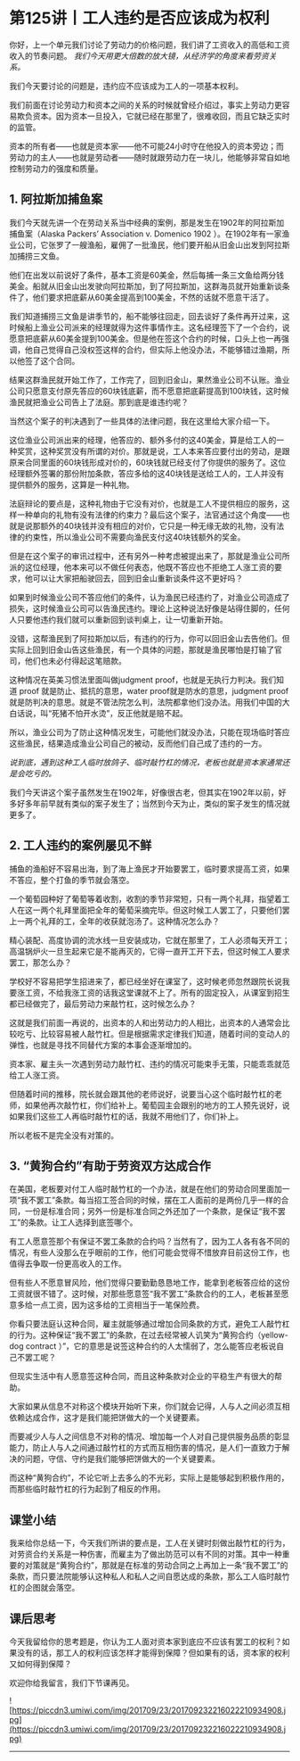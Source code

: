 # 第125讲丨工人违约是否应该成为权利

你好，上一个单元我们讨论了劳动力的价格问题，我们讲了工资收入的高低和工资收入的节奏问题。 *我们今天用更大倍数的放大镜，从经济学的角度来看劳资关系。*

我们今天要讨论的问题是，违约应不应该成为工人的一项基本权利。

我们前面在讨论劳动力和资本之间的关系的时候就曾经介绍过，事实上劳动力更容易欺负资本。因为资本一旦投入，它就已经在那里了，很难收回，而且它缺乏实时的监管。

资本的所有者——也就是资本家——他不可能24小时守在他投入的资本旁边；而劳动力的主人——也就是劳动者——随时就跟劳动力在一块儿，他能够非常自如地控制劳动力的强度和质量。

## 1. 阿拉斯加捕鱼案

我们今天就先讲一个在劳动关系当中经典的案例，那是发生在1902年的阿拉斯加捕鱼案（Alaska Packers’ Association v. Domenico 1902 ）。在1902年有一家渔业公司，它张罗了一艘渔船，雇佣了一批渔民，他们要开船从旧金山出发到阿拉斯加捕捞三文鱼。

他们在出发以前说好了条件，基本工资是60美金，然后每捕一条三文鱼给两分钱美金。船就从旧金山出发驶向阿拉斯加，到了阿拉斯加，这群海员就开始重新谈条件了，他们要求把底薪从60美金提高到100美金，不然的话就不愿意干活了。

我们知道捕捞三文鱼是讲季节的，船不能够往回走，回去谈好了条件再开过来，这时候船上渔业公司派来的经理就得为这件事情作主。这名经理签下了一个合约，说愿意把底薪从60美金提到100美金。但是他在签这个合约的时候，口头上也一再强调，他自己觉得自己没权签这样的合约，但实际上他没办法，不能够错过渔期，所以他签了这个合同。

结果这群渔民就开始工作了，工作完了，回到旧金山，果然渔业公司不认账。渔业公司只愿意支付原先答应的60块钱底薪，而不愿意把底薪提高到100块钱，这时候渔民就把渔业公司告上了法庭。那到底是谁违约呢？

当然这个案子的判决遇到了一些具体的法律问题，我在这里给大家介绍一下。

这位渔业公司派出来的经理，他答应的、额外多付的这40美金，算是给工人的一种奖赏，这种奖赏没有所谓的对价。那就是说，工人本来答应要付出的劳动，是跟原来合同里面的60块钱形成对价的，60块钱就已经支付了你提供的服务了。这位经理额外签署的那份附加条款，答应多给的这40块钱是送给工人的，工人并没有提供额外的服务，这算是一种礼物。

法庭辩论的要点是，这种礼物由于它没有对价，也就是工人不提供相应的服务，这样一种单向的礼物有没有法律的约束力？最后这个案子，法官通过这个角度——也就是说那额外的40块钱并没有相应的对价，它只是一种无缘无故的礼物，没有法律的约束性，所以渔业公司不需要向渔民支付这40块钱额外的奖金。

但是在这个案子的审讯过程中，还有另外一种考虑被提出来了，那就是渔业公司所派的这位经理，他本来可以不做任何表态，他既不答应也不拒绝工人涨工资的要求，他可以让大家把船驶回去，回到旧金山重新谈条件这不更好吗？

如果到时候渔业公司不答应他们的条件，认为渔民已经违约了，对渔业公司造成了损失，这时候渔业公司可以告渔民违约。理论上这种说法好像是站得住脚的，任何人只要他违约我们就可以重新回到谈判桌上，让一切重新开始。

没错，这帮渔民到了阿拉斯加以后，有违约的行为，你可以回旧金山去告他们。但实际上回到旧金山告这些渔民，有一个具体的问题，那就是渔民哪怕是打输了官司，他们也未必付得起这笔赔款。

这种情况在英美习惯法里面叫做judgment proof，也就是无执行力判决。我们知道 proof 就是防止、抵抗的意思，water proof就是防水的意思，judgment proof就是防判决的意思。就是不管法院怎么判，法院都拿他们没办法。用我们中国的大白话说，叫“死猪不怕开水烫”，反正他就是赔不起。

所以，渔业公司为了防止这种情况发生，可能他们就没办法，只能在现场临时答应这些渔民，结果造成渔业公司自己的被动，反而他们自己成了违约的一方。

 *说到底，遇到这种工人临时放鸽子、临时敲竹杠的情况，老板也就是资本家通常还是会吃亏的。*

我们今天讲这个案子虽然发生在1902年，好像很古老，但其实在1902年以前，好多好多年前早就有类似的案子发生了；当然到今天为止，类似的案子发生的情况就更多了。

## 2. 工人违约的案例屡见不鲜

捕鱼的渔船好不容易出海，到了海上渔民才开始要罢工，临时要求提高工资，如果不答应，整个打鱼的季节就会落空。

一个葡萄园种好了葡萄等着收割，收割的季节非常短，只有一两个礼拜，指望着工人在这一两个礼拜里面把全年的葡萄采摘完毕。但这时候工人罢工了，只要他们罢上一两个礼拜的工，全年的收获就泡汤了。这种情况怎么办？

精心装配、高度协调的流水线一旦安装成功，它就在那里了，工人必须每天开工；高温锅炉火一旦生起来它是不能再灭的，它得一直开工开下去，但这时候工人要求罢工，那怎么办？

学校好不容易把学生招进来了，都已经坐好在课室了，这时候老师忽然跟院长说我要涨工资，不给我涨工资的话我这堂课就不上了。所有的固定投入，从课室到招生都已经做完了，最后劳动力来敲竹杠，这时候怎么办？

这就是我们前面一再说的，出资本的人和出劳动力的人相比，出资本的人通常会比较吃亏、比较容易被人敲竹杠。但是根据需求定律我们知道，随着时间的变动人的弹性，也就是寻找不同替代方案的本事会逐渐增加的。

资本家、雇主头一次遇到劳动力敲竹杠、违约的情况可能束手无策，只能乖乖就范给工人涨工资。

但随着时间的推移，院长就会跟其他的老师说好，说要当心这个临时敲竹杠的老师，如果他再次敲竹杠，你们给补上。葡萄园主会跟别的地方的工人预先说好，说如果我们这些工人再临时敲竹杠的话，我就不用他们了，你们补上。

所以老板不是完全没有对策的。

## 3. “黄狗合约”有助于劳资双方达成合作

在美国，老板要对付工人临时敲竹杠的一个办法，就是在他们的劳动合同里面加一项“我不罢工”条款。每当招工签合同的时候，摆在工人面前的是两份几乎一样的合同，一份是标准合同；另外一份是标准合同之外还加了一个条款，是保证“我不罢工”的条款。让工人选择到底签哪个。

有工人愿意签那个有保证不罢工条款的合约吗？当然有了，因为工人各有各不同的情况，有些人没那么在乎眼前的工作，他们可能会觉得不惜放弃目前这份工作，也值得去争取一份更高收入的工作。

但有些人不愿意冒风险，他们觉得只要勤勤恳恳地工作，能拿到老板答应给的这份工资就很不错了。这时候，对那些愿意签“我不罢工”条款合约的工人，老板甚至愿意多给一点工资，因为这多给的工资相当于一笔保险费。

你看只要法庭认这种合同，雇主就能够通过增加合同条款的方式，避免工人敲竹杠的行为。这种保证“我不罢工”的条款，在过去经常被人讥笑为“黄狗合约（yellow-dog contract ）”，它的意思是说签这种合约的人太懦弱了，怎么能答应老板说自己不罢工呢？

但现实生活中有人愿意签这种合同，而且这种条款对企业的平稳生产有很大的帮助。

大家如果从信息不对称这个模块开始听下来，你们就会记得，人与人之间必须互相依赖达成合作，这才是我们能把饼做大的一个关键要素。

而要减少人与人之间信息不对称的情况、增加每一个人对自己提供服务品质的彰显能力，防止人与人之间通过敲竹杠的方式而互相伤害的情况，是人们一直致力于解决的问题，守信、守约是我们能够把饼做大的一个关键要素。

而这种“黄狗合约”，不论它听上去多么的不光彩，实际上是能够起到积极作用的，而那些临时敲竹杠的行为起到了相反的作用。

## 课堂小结

我来给你总结一下，今天我们所讲的要点是，工人在关键时刻做出敲竹杠的行为，对劳资合约关系是一种伤害，而雇主为了做出防范可以有不同的对策。其中一种重要的对策就是“黄狗合约”，那就是在标准的劳动合同之上再加上一条“我不罢工”的条款，而只要法院能够认这种私人和私人之间自愿达成的条款，那么工人临时敲竹杠的企图就会落空。

## 课后思考

今天我留给你的思考题是，你认为工人面对资本家到底应不应该有罢工的权利？如果没有的话，那工人的权利应该怎样才能得到保障？但如果有的话，资本家的权利又如何得到保障？

欢迎你给我留言，我们下节课再见。

![https://piccdn3.umiwi.com/img/201709/23/201709232216022210934908.jpg](https://piccdn3.umiwi.com/img/201709/23/201709232216022210934908.jpg)

---
